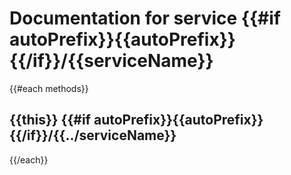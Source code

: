 # Documentation for service {{#if autoPrefix}}{{autoPrefix}}{{/if}}/{{serviceName}}

{{#each methods}}
## {{this}} {{#if autoPrefix}}{{autoPrefix}}{{/if}}/{{../serviceName}}

{{/each}}